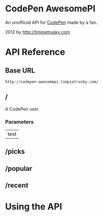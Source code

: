 # CodePen AwesomePI

An unofficial API for [CodePen](http://codepen.io) made by a fan.

2012 by http://timpietrusky.com

# API Reference

## Base URL

    http://codepen-awesomepi.timpietrusky.com/

## /<user>

A CodePen user.

### Parameters

<table>
    <tr>
        <td>test</td>
    </tr>
</table>

## /picks

## /popular

## /recent


# Using the API